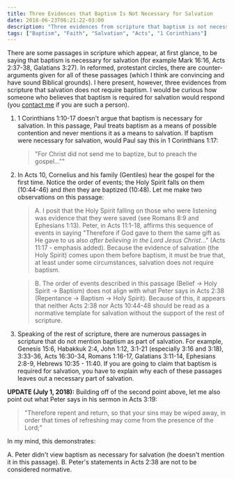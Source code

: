 ```yaml
---
title: Three Evidences that Baptism Is Not Necessary for Salvation
date: 2018-06-23T06:21:22-03:00
description: "Three evidences from scripture that baptism is not necessary for salvation."
tags: ["Baptism", "Faith", "Salvation", "Acts", "1 Corinthians"]
---
```


There are some passages in scripture which appear, at first glance, to be saying that baptism is necessary for salvation (for example Mark 16:16, Acts 2:37-38, Galatians 3:27). In reformed, protestant circles, there are counter-arguments given for all of these passages (which I think are convincing and have sound Biblical grounds). I here present, however, three evidences from scripture that salvation does not require baptism. I would be curious how someone who believes that baptism is required for salvation would respond (you [contact me](https://hightower.space/contact/) if you are such a person).

1. 1 Corinthians 1:10-17 doesn't argue that baptism is necessary for salvation. In this passage, Paul treats baptism as a means of possible contention and never mentions it as a means to salvation. If baptism were necessary for salvation, would Paul say this in 1 Corinthians 1:17:

    > "For Christ did not send me to baptize, but to preach the gospel...""

2. In Acts 10, Cornelius and his family (Gentiles) hear the gospel for the first time. Notice the order of events; the Holy Spirit falls on them (10:44-46) and *then* they are baptized (10:48). Let me make two observations on this passage:
  
    > A. I posit that the Holy Spirit falling on those who were listening was evidence that they were saved (see Romans 8:9 and Ephesians 1:13). Peter, in  Acts 11:1-18, affirms this sequence of events in saying "Therefore if God gave to them the same gift as He gave to us also *after believing in the Lord Jesus Christ*..." (Acts 11:17 - emphasis added). Because the evidence of salvation (the Holy Spirit) comes upon them before baptism, it must be true that, at least under some circumstances, salvation does not require baptism.
    
    > B. The order of events described in this passage (Belief -> Holy Spirit -> Baptism) does not align with what Peter says in Acts 2:38 (Repentance -> Baptism -> Holy Spirit). Because of this, it appears that neither Acts 2:38 nor Acts 10:44-48 should be read as a normative template for salvation without the support of the rest of scripture.

3. Speaking of the rest of scripture, there are numerous passages in scripture that do not mention baptism as part of salvation. For example, Genesis 15:6, Habakkuk 2:4, John 1:12, 3:1-21 (especially 3:16 and 3:18), 3:33-36, Acts 16:30-34, Romans 1:16-17, Galatians 3:11-14, Ephesians 2:8-9, Hebrews 10:35 - 11:40. If you are going to claim that baptism is required for salvation, you have to explain why each of these passages leaves out a necessary part of salvation.

**UPDATE (July 1, 2018):** Building off of the second point above, let me also point out what Peter says in his sermon in Acts 3:19:

> "Therefore repent and return, so that your sins may be wiped away, in order that times of refreshing may come from the presence of the Lord;"

In my mind, this demonstrates:

A. Peter didn't view baptism as necessary for salvation (he doesn't mention it in this passage).
B. Peter's statements in Acts 2:38 are not to be considered normative.
